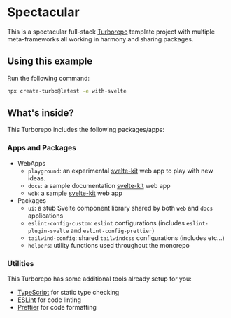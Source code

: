 # Spectacular

This is a spectacular full-stack [Turborepo](https://turbo.build/repo/docs/handbook) template project with multiple meta-frameworks all working in harmony and sharing packages.

## Using this example

Run the following command:

```sh
npx create-turbo@latest -e with-svelte
```

## What's inside?

This Turborepo includes the following packages/apps:

### Apps and Packages

- WebApps
  - `playground`: an experimental  [svelte-kit](https://kit.svelte.dev/) web app to play with new ideas.
  - `docs`: a sample documentation [svelte-kit](https://kit.svelte.dev/) web app
  - `web`: a sample [svelte-kit](https://kit.svelte.dev/) web app
- Packages
  - `ui`: a stub Svelte component library shared by both `web` and `docs` applications
  - `eslint-config-custom`: `eslint` configurations (includes `eslint-plugin-svelte` and `eslint-config-prettier`)
  - `tailwind-config`: shared `tailwindcss` configurations (includes etc...)
  - `helpers`: utility functions used throughout the monorepo

### Utilities

This Turborepo has some additional tools already setup for you:

- [TypeScript](https://www.typescriptlang.org/) for static type checking
- [ESLint](https://eslint.org/) for code linting
- [Prettier](https://prettier.io) for code formatting
